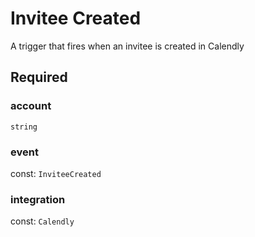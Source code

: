 # Invitee Created

A trigger that fires when an invitee is created in Calendly

## Required

### account

`string`

### event

const: `InviteeCreated`

### integration

const: `Calendly`
